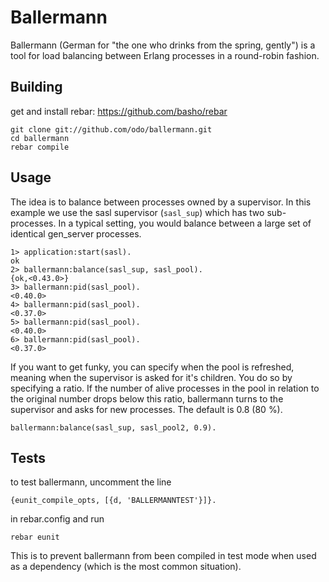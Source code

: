 Ballermann
=====

Ballermann (German for "the one who drinks from the spring, gently") is a tool for load balancing between Erlang processes in a round-robin fashion.

Building
--------

get and install rebar: https://github.com/basho/rebar

```
git clone git://github.com/odo/ballermann.git
cd ballermann
rebar compile
```

Usage
--------

The idea is to balance between processes owned by a supervisor. In this example we use the sasl supervisor (```sasl_sup```) which has two sub-processes. In a typical setting, you would balance between a large set of identical gen_server processes.

```
1> application:start(sasl).
ok
2> ballermann:balance(sasl_sup, sasl_pool).
{ok,<0.43.0>}
3> ballermann:pid(sasl_pool).
<0.40.0>
4> ballermann:pid(sasl_pool).
<0.37.0>
5> ballermann:pid(sasl_pool).
<0.40.0>
6> ballermann:pid(sasl_pool).
<0.37.0>
```

If you want to get funky, you can specify when the pool is refreshed, meaning when the supervisor is asked for it's children.
You do so by specifying a ratio. If the number of alive processes in the pool in relation to the original number drops below this ratio, ballermann turns to the supervisor and asks for new processes.
The default is 0.8 (80 %).

```
ballermann:balance(sasl_sup, sasl_pool2, 0.9).
```

Tests
--------

to test ballermann, uncomment the line

```{eunit_compile_opts, [{d, 'BALLERMANNTEST'}]}.```

in rebar.config and run

```rebar eunit```

This is to prevent ballermann from been compiled in test mode when used as a dependency (which is the most common situation).